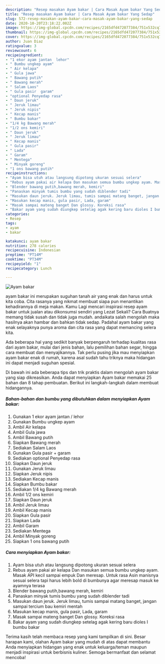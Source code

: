 ```yaml
---
description: "Resep masakan Ayam bakar | Cara Masak Ayam bakar Yang Sedap"
title: "Resep masakan Ayam bakar | Cara Masak Ayam bakar Yang Sedap"
slug: 572-resep-masakan-ayam-bakar-cara-masak-ayam-bakar-yang-sedap
date: 2020-10-20T23:18:22.002Z
image: https://img-global.cpcdn.com/recipes/2165dfd472077384/751x532cq70/ayam-bakar-foto-resep-utama.jpg
thumbnail: https://img-global.cpcdn.com/recipes/2165dfd472077384/751x532cq70/ayam-bakar-foto-resep-utama.jpg
cover: https://img-global.cpcdn.com/recipes/2165dfd472077384/751x532cq70/ayam-bakar-foto-resep-utama.jpg
author: Juan Diaz
ratingvalue: 3
reviewcount: 6
recipeingredient:
- "1 ekor ayam jantan  lehor"
- " Bumbu ungkep ayam"
- " Air kelapa"
- " Gula jawa"
- " Bawang putih"
- " Bawang merah"
- " Salam Laos"
- " Gula pasir  garam"
- "optional Penyedap rasa"
- " Daun jeruk"
- " Jeruk limau"
- " Jeruk nipis"
- " Kecap manis"
- " Bumbu bakar"
- "1/4 kg Bawang merah"
- "1/2 ons kemiri"
- " Daun jeruk"
- " Jeruk limau"
- " Kecap manis"
- " Gula pasir"
- " Lada"
- " Garam"
- " Mentega"
- " Minyak goreng"
- "1 ons bawang putih"
recipeinstructions:
- "Ayam bisa utuh atau langsung dipotong ukuran sesuai selera"
- "Rebus ayam pakai air kelapa Dan masukan semua bumbu ungkep ayam. Masak API kecil sampai empuk Dan meresap. Untuk rasa Asin manisnya sesuai selera tapi harus lebih bold di bumbunya agar meresap masuk ke ayamnya terasa"
- "Blender bawang putih,bawang merah, kemiri"
- "Panaskan minyak tumis bumbu yang sudah diblender tadi"
- "Masukan daun jeruk. Jeruk limau, tumis sampai matang banget, jangan sampai tercium bau kemiri mentah"
- "Masukan kecap manis, gula pasir, Lada, garam"
- "Masak sampai mateng banget Dan glossy. Koreksi rasa"
- "Bakar ayam yang sudah diungkep setelag agak kering baru dioles I bumbu bakar"
categories:
- Resep
tags:
- ayam
- bakar

katakunci: ayam bakar 
nutrition: 278 calories
recipecuisine: Indonesian
preptime: "PT14M"
cooktime: "PT34M"
recipeyield: "1"
recipecategory: Lunch

---
```



![Ayam bakar](https://img-global.cpcdn.com/recipes/2165dfd472077384/751x532cq70/ayam-bakar-foto-resep-utama.jpg)


ayam bakar ini merupakan suguhan tanah air yang enak dan harus untuk kita coba. Cita rasanya yang nikmat membuat siapa pun menantikan kehadirannya di meja makan.
Kamu Lagi mencari inspirasi resep ayam bakar untuk jualan atau dikonsumsi sendiri yang Lezat Sekali? Cara Buatnya memang tidak susah dan tidak juga mudah. andaikata salah mengolah maka hasilnya akan hambar dan bahkan tidak sedap. Padahal ayam bakar yang enak selayaknya punya aroma dan cita rasa yang dapat memancing selera kita.

Ada beberapa hal yang sedikit banyak berpengaruh terhadap kualitas rasa dari ayam bakar, mulai dari jenis bahan, lalu pemilihan bahan segar, hingga cara membuat dan menyajikannya. Tak perlu pusing jika mau menyiapkan ayam bakar enak di rumah, karena asal sudah tahu triknya maka hidangan ini dapat menjadi suguhan spesial.




Di bawah ini ada beberapa tips dan trik praktis dalam mengolah ayam bakar yang siap dikreasikan. Anda dapat menyiapkan Ayam bakar memakai 25 bahan dan 8 tahap pembuatan. Berikut ini langkah-langkah dalam membuat hidangannya.

<!--inarticleads1-->

##### Bahan-bahan dan bumbu yang dibutuhkan dalam menyiapkan Ayam bakar:

1. Gunakan 1 ekor ayam jantan / lehor
1. Gunakan  Bumbu ungkep ayam
1. Ambil  Air kelapa
1. Ambil  Gula jawa
1. Ambil  Bawang putih
1. Siapkan  Bawang merah
1. Sediakan  Salam Laos
1. Gunakan  Gula pasir + garam
1. Sediakan optional Penyedap rasa
1. Siapkan  Daun jeruk
1. Gunakan  Jeruk limau
1. Siapkan  Jeruk nipis
1. Sediakan  Kecap manis
1. Siapkan  Bumbu bakar
1. Sediakan 1/4 kg Bawang merah
1. Ambil 1/2 ons kemiri
1. Siapkan  Daun jeruk
1. Ambil  Jeruk limau
1. Ambil  Kecap manis
1. Siapkan  Gula pasir
1. Siapkan  Lada
1. Ambil  Garam
1. Sediakan  Mentega
1. Ambil  Minyak goreng
1. Siapkan 1 ons bawang putih




<!--inarticleads2-->

##### Cara menyiapkan Ayam bakar:

1. Ayam bisa utuh atau langsung dipotong ukuran sesuai selera
1. Rebus ayam pakai air kelapa Dan masukan semua bumbu ungkep ayam. Masak API kecil sampai empuk Dan meresap. Untuk rasa Asin manisnya sesuai selera tapi harus lebih bold di bumbunya agar meresap masuk ke ayamnya terasa
1. Blender bawang putih,bawang merah, kemiri
1. Panaskan minyak tumis bumbu yang sudah diblender tadi
1. Masukan daun jeruk. Jeruk limau, tumis sampai matang banget, jangan sampai tercium bau kemiri mentah
1. Masukan kecap manis, gula pasir, Lada, garam
1. Masak sampai mateng banget Dan glossy. Koreksi rasa
1. Bakar ayam yang sudah diungkep setelag agak kering baru dioles I bumbu bakar




Terima kasih telah membaca resep yang kami tampilkan di sini. Besar harapan kami, olahan Ayam bakar yang mudah di atas dapat membantu Anda menyiapkan hidangan yang enak untuk keluarga/teman maupun menjadi inspirasi untuk berbisnis kuliner. Semoga bermanfaat dan selamat mencoba!
